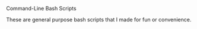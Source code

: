 Command-Line Bash Scripts

These are general purpose bash scripts that I made for fun or convenience.
